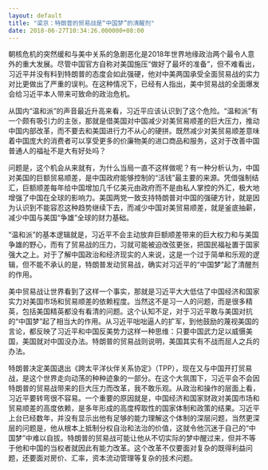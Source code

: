 ```yaml
---
layout: default
title: "梁京：特朗普的贸易战是“中国梦”的清醒剂"
date: 2018-06-27T10:34:26.000000+08:00
---
```


朝核危机的突然缓和与美中关系的急剧恶化是2018年世界地缘政治两个最令人意外的重大发展。尽管中国官方自称对美国施压“做好了最坏的准备”，但不难看出，习近平并没有料到特朗普的态度会如此强硬，他对中美两国承受全面贸易战的实力对比更做出了严重的误判。在这种情况下，已经有人指出，美中贸易战的全面爆发会给习近平本人带来可致命的政治危机。

从国内“温和派”的声音最近升高来看，习近平应该认识到了这个危险。“温和派”有一个颇有吸引力的主张，那就是借美国对中国减少对美贸易顺差的巨大压力，推动中国内部改革，而不要去和美国进行力不从心的硬拼。既然减少对美贸易顺差意味着中国庞大的消费者可以享受更多的价廉物美的进口商品和服务，这对于改善中国普通人的福祉不是大有好处吗？

问题是，这个机会从来就有，为什么当局一直不这样做呢？有一种分析认为，中国对美国的巨额贸易顺差，是中国政府能够控制的“活钱”最主要的来源。凭借强制结汇，巨额顺差每年给中国增加几千亿美元由政府而不是由私人掌控的外汇，极大地增强了中国在全球的影响力。美国两党一致支持特朗普对中国的强硬方针，就是因为认识到不能容忍这种趋势继续下去，而减少中国对美贸易顺差，就是釜底抽薪，减少中国与美国“争雄”全球的财力基础。

“温和派”的基本逻辑就是，习近平不会主动放弃巨额顺差带来的巨大权力和与美国争雄的野心，而有了贸易战的压力，习就可能被迫改弦更张，把国民福祉置于国家强大之上。对于了解中国政治和经济现实的人来说，这是一个过于简单和乐观的逻辑，但不能不承认的是，特朗普发动贸易战，确实对习近平的“中国梦”起了清醒剂的作用。

美中贸易战让世界看到了这样一个事实，那就是习近平大大低估了中国经济和国家实力对美国市场和贸易顺差的依赖程度。当然这不是习一人的问题，而是很多精英，包括美国精英都没有看清的问题。这个认知不足，对于习近平敢与美国对抗的“中国梦”起了相当大的作用。从习近平咄咄逼人的扩军，到他鼓励的蔑视美国的言论，都反映了习近平和中国反美势力这样一种思维：只要中国武力足以威慑美国，美国就对中国没办法。特朗普的贸易战则说明，美国其实有不战而屈人之兵的办法。

特朗普决定美国退出《跨太平洋伙伴关系协定》（TPP），现在又与中国开打贸易战，是这个世界走向动荡的种种迹象的一部分。在这个大氛围下，习近平会不会因特朗普的贸易战带来的巨大压力而改革，我不敢乐观。从政治和操作的层面上看，习近平要转弯很不容易。一个重要的原因就是，中国经济和国家财政对美国市场和贸易顺差的高度依赖，是多年形成的高度榨取性的国家体制和政策的结果。习近平上台已经数年，并没有显示出他有足够的能力理解这个体制的深层问题，当然更深层的问题是，他从根本上抵制分权自治和法治的价值，这就令他沉迷于自己的“中国梦”中难以自拔。特朗普的贸易战可能让他从不切实际的梦中醒过来，但并不等于他和中国的当权者就因此有能力改革。这个改革不仅要面对复杂的既得利益问题，还要面对房价、汇率，资本流动管理等复杂的技术问题。

